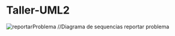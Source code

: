 # Taller-UML2

![reportarProblema](https://github.com/LastDaniels/Taller-UML2/assets/118634667/b729d6d8-64c5-4957-9036-2a6ad6a0eae9)
//Diagrama de sequencias reportar problema

